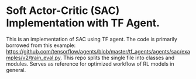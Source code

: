 # Soft Actor-Critic (SAC) Implementation with TF Agent.

This is an implementation of SAC using TF agent. The code is primarily borrowed from this example: https://github.com/tensorflow/agents/blob/master/tf_agents/agents/sac/examples/v2/train_eval.py. This repo splits the single file into classes and modules. Serves as reference for optimized workflow of RL models in general.
